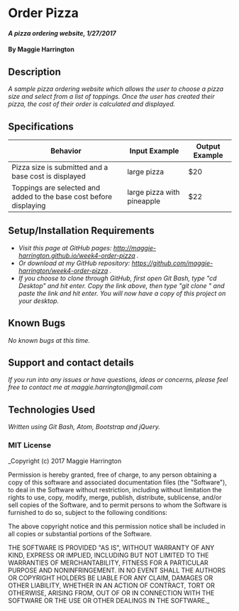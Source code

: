 # Order Pizza

#### _A pizza ordering website, 1/27/2017_

#### By Maggie Harrington

## Description

_A sample pizza ordering website which allows the user to choose a pizza size and select from a list of toppings. Once the user has created their pizza, the cost of their order is calculated and displayed._

## Specifications

| Behavior | Input Example | Output Example |
|----------|---------------|----------------|
| Pizza size is submitted and a base cost is displayed | large pizza | $20 |
| Toppings are selected and added to the base cost before displaying | large pizza with pineapple | $22 |

## Setup/Installation Requirements

* _Visit this page at GitHub pages: http://maggie-harrington.github.io/week4-order-pizza ._
* _Or download at my GitHub repository: https://github.com/maggie-harrington/week4-order-pizza ._
* _If you choose to clone through GitHub, first open Git Bash, type "cd Desktop" and hit enter. Copy the link above, then type "git clone " and paste the link and hit enter. You will now have a copy of this project on your desktop._

## Known Bugs

_No known bugs at this time._

## Support and contact details

_If you run into any issues or have questions, ideas or concerns, please feel free to contact me at maggie.harrington@gmail.com_

## Technologies Used

_Written using Git Bash, Atom, Bootstrap and jQuery._

### MIT License

_Copyright (c) 2017 Maggie Harrington

Permission is hereby granted, free of charge, to any person obtaining a copy of this software and associated documentation files (the "Software"), to deal in the Software without restriction, including without limitation the rights to use, copy, modify, merge, publish, distribute, sublicense, and/or sell copies of the Software, and to permit persons to whom the Software is furnished to do so, subject to the following conditions:

The above copyright notice and this permission notice shall be included in all copies or substantial portions of the Software.

THE SOFTWARE IS PROVIDED "AS IS", WITHOUT WARRANTY OF ANY KIND, EXPRESS OR IMPLIED, INCLUDING BUT NOT LIMITED TO THE WARRANTIES OF MERCHANTABILITY, FITNESS FOR A PARTICULAR PURPOSE AND NONINFRINGEMENT. IN NO EVENT SHALL THE AUTHORS OR COPYRIGHT HOLDERS BE LIABLE FOR ANY CLAIM, DAMAGES OR OTHER LIABILITY, WHETHER IN AN ACTION OF CONTRACT, TORT OR OTHERWISE, ARISING FROM, OUT OF OR IN CONNECTION WITH THE SOFTWARE OR THE USE OR OTHER DEALINGS IN THE
SOFTWARE._
